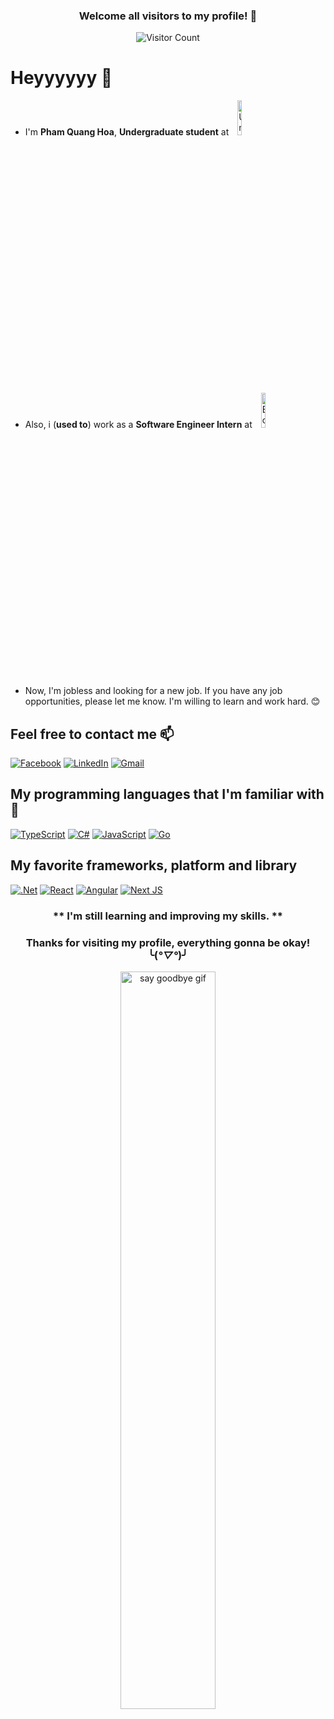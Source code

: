 <div align="center">

### Welcome all visitors to my profile! 🎉

![Visitor Count](https://profile-counter.glitch.me/hoapham2k2/count.svg)

</div>

# Heyyyyyy 👋

- I'm **Pham Quang Hoa**, **Undergraduate student** at <a href="https://uit.edu.vn/">
  <img src="https://en.uit.edu.vn/sites/vi/files/images/Logos/Logo_UIT_Web_Transparent.png" alt="University of Information Technology" width="12%" style="padding:0 10px" href="https://en.uit.edu.vn/"/></a>
- Also, i (**used to**) work as a **Software Engineer Intern** at <a href="https://www.bosch-softwaretechnologies.com/en/locations/vietnam/about-us/">
  <img src="https://i1-sohoa.vnecdn.net/2023/09/06/BGSWSignet-1693961144-3843-1693961148.png?w=500&h=0&q=100&dpr=2&fit=crop&s=WwH3dN0ZPIGF6Ztt3TJDPw" alt="Bosch Global Software Technologies Vietnam" width="12%" style="padding:0 10px" />
  </a>
- Now, I'm jobless and looking for a new job. If you have any job opportunities, please let me know. I'm willing to learn and work hard. 😊

## Feel free to contact me 📫

[![Facebook](https://img.shields.io/badge/Facebook-%231877F2.svg?style=for-the-badge&logo=Facebook&logoColor=white)](https://www.facebook.com/hoapham.Z)
[![LinkedIn](https://img.shields.io/badge/linkedin-%230077B5.svg?style=for-the-badge&logo=linkedin&logoColor=white)](https://www.linkedin.com/in/phamquanghoa/)
[![Gmail](https://img.shields.io/badge/Gmail-D14836?style=for-the-badge&logo=gmail&logoColor=white)](mailto:phamquanghoaz@gmail.com)

## My programming languages that I'm familiar with 🚀

[![TypeScript](https://img.shields.io/badge/typescript-%23007ACC.svg?style=for-the-badge&logo=typescript&logoColor=white)](https://www.typescriptlang.org/)
[![C#](https://img.shields.io/badge/c%23-%23239120.svg?style=for-the-badge&logo=csharp&logoColor=white)](https://docs.microsoft.com/en-us/dotnet/csharp/)
[![JavaScript](https://img.shields.io/badge/javascript-%23323330.svg?style=for-the-badge&logo=javascript&logoColor=%23F7DF1E)](https://developer.mozilla.org/en-US/docs/Web/JavaScript)
[![Go](https://img.shields.io/badge/go-%2300ADD8.svg?style=for-the-badge&logo=go&logoColor=white)](https://golang.org/)

## My favorite frameworks, platform and library

[![.Net](https://img.shields.io/badge/.NET-5C2D91?style=for-the-badge&logo=.net&logoColor=white)](https://dotnet.microsoft.com/)
[![React](https://img.shields.io/badge/react-%2320232a.svg?style=for-the-badge&logo=react&logoColor=%2361DAFB)](https://reactjs.org/)
[![Angular](https://img.shields.io/badge/angular-%23DD0031.svg?style=for-the-badge&logo=angular&logoColor=white)](https://angular.io/)
[![Next JS](https://img.shields.io/badge/Next-black?style=for-the-badge&logo=next.js&logoColor=white)](https://nextjs.org/)

<div align="center">

### ** I'm still learning and improving my skills. **

### Thanks for visiting my profile, everything gonna be okay! ╰(_°▽°_)╯

<img src="https://media.giphy.com/media/v1.Y2lkPTc5MGI3NjExcmYydnZrem1wcHNqeHVsMDhhbDVlNG1hcHZoc3Z6aDNjbGh4dTVrbyZlcD12MV9pbnRlcm5hbF9naWZfYnlfaWQmY3Q9Zw/VelWewgR6CpNK/giphy.gif" alt="say goodbye gif" width="55%">

</div>
